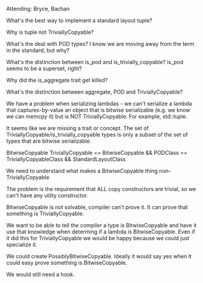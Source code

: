 Attending: Bryce, Bachan

What's the best way to implement a standard layout tuple?

Why is tuple not TriviallyCopyable?

What's the deal with POD types? I know we are moving away from the term in the standard, but why?

What's the distinction between is_pod and is_trivially_copyable? is_pod seems to be a superset, right?

Why did the is_aggregate trait get killed?

What's the distinction between aggregate, POD and TriviallyCopyable?

We have a problem when serializing lambdas - we can't serialize a lambda that captures-by-value an object that is bitwise serializable (e.g. we know we can memcpy it) but is NOT TriviallyCopyable. For example, std::tuple.

It seems like we are missing a trait or concept. The set of TriviallyCopyable/is_trivially_copyable types is only a subset of the set of types that are bitwise serializable.

BitwiseCopyable
TriviallyCopyable == BitwiseCopyable && <insert trivially copyable requirements>
PODClass == TriviallyCopyableClass && StandardLayoutClass

We need to understand what makes a BitwiseCopyable thing non-TriviallyCopyable

The problem is the requirement that ALL copy constructors are trivial, so we can't have any utilty constructor.

BitwiseCopyable is not solvable, compiler can't prove it. It can prove that something is TriviallyCopyable.

We want to be able to tell the compiler a type is BitwiseCopyable and have it use that knowledge when determing if a lambda is BitwiseCopyable. Even if it did this for TriviallyCopyable we would be happy because we could just specialize it.

We could create PossiblyBitwiseCopyable. Ideally it would say yes when it could easy prove something is BitwiseCopyable.

We would still need a hook.
